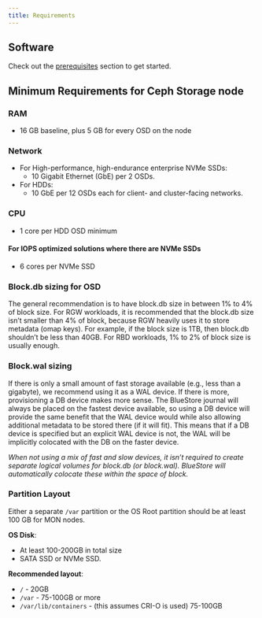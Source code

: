 ```yaml
---
title: Requirements
---
```


## Software

Check out the [prerequisites](../Getting-Started/Prerequisites/prerequisites.md) section to get started.

## Minimum Requirements for Ceph Storage node

### RAM

- 16 GB baseline, plus 5 GB for every OSD on the node

### Network

- For High-performance, high-endurance enterprise NVMe SSDs:
    - 10 Gigabit Ethernet (GbE) per 2 OSDs.
- For HDDs:
    - 10 GbE per 12 OSDs each for client- and cluster-facing networks.

### CPU

- 1 core per HDD OSD minimum

#### For IOPS optimized solutions where there are NVMe SSDs

- 6 cores per NVMe SSD

### Block.db sizing for OSD

The general recommendation is to have block.db size in between 1% to 4% of block size. For RGW workloads, it is recommended that the block.db size isn’t smaller than 4% of block, because RGW heavily uses it to store metadata (omap keys). For example, if the block size is 1TB, then block.db shouldn’t be less than 40GB. For RBD workloads, 1% to 2% of block size is usually enough.

### Block.wal sizing

If there is only a small amount of fast storage available (e.g., less than a gigabyte), we recommend using it as a WAL device. If there is more, provisioning a DB device makes more sense. The BlueStore journal will always be placed on the fastest device available, so using a DB device will provide the same benefit that the WAL device would while also allowing additional metadata to be stored there (if it will fit). This means that if a DB device is specified but an explicit WAL device is not, the WAL will be implicitly colocated with the DB on the faster device.

  *When not using a mix of fast and slow devices, it isn’t required to create separate logical volumes for block.db (or block.wal). BlueStore will automatically colocate these within the space of block.*

### Partition Layout

Either a separate `/var` partition or the OS Root partition should be at least 100 GB for MON nodes.

**OS Disk**:

- At least 100-200GB in total size
- SATA SSD or NVMe SSD.

**Recommended layout**:

- `/` - 20GB
- `/var` - 75-100GB or more
- `/var/lib/containers` - (this assumes CRI-O is used) 75-100GB
